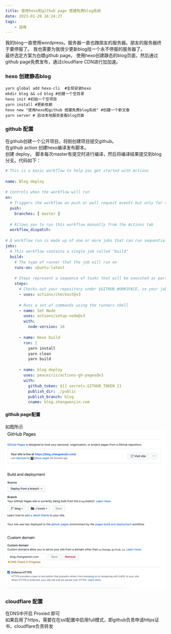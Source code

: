 ```yaml
---
title: 使用hexo和github page 搭建免费blog系统
date: 2023-01-20 16:24:27
tags:
    - 运维
---
```


我的blog一直使用wordpress。服务器一直也蹭朋友的服务器。朋友的服务器终于要停服了。 我也需要为我很少更新blog找一个永不停服的服务器了。  
最终选定方案为白嫖github page。 使用hexo创建静态的blog页面，然后通过github page免费发布，通过cloudflare CDN进行加加速。  
### hexo 创建静态blog
```shell
yarn global add hexo-cli  #全局安装hexo
mkdir blog && cd blog #创建一个空目录
hexo init #初始一个空项目
yarn install #更新依赖
hexo new "使用hexo和github 搭建免费blog系统" #创建一个新文章
yarn server # 启动本地服务查看blog页面
```
### github 配置
在github创建一个公开项目。将刚创建项目提交github。  
在github action 创建hexo编译发布脚本。  
创建 deploy， 脚本每次master有提交时进行编译，然后将编译结果提交到blog分支。代码如下：
```yml
# This is a basic workflow to help you get started with Actions

name: Blog deploy

# Controls when the workflow will run
on:
  # Triggers the workflow on push or pull request events but only for the main branch
  push:
    branches: [ master ]

  # Allows you to run this workflow manually from the Actions tab
  workflow_dispatch:

# A workflow run is made up of one or more jobs that can run sequentially or in parallel
jobs:
  # This workflow contains a single job called "build"
  build:
    # The type of runner that the job will run on
    runs-on: ubuntu-latest

    # Steps represent a sequence of tasks that will be executed as part of the job
    steps:
      # Checks-out your repository under $GITHUB_WORKSPACE, so your job can access it
      - uses: actions/checkout@v3

      # Runs a set of commands using the runners shell
      - name: Set Node
        uses: actions/setup-node@v3
        with:
          node-version: 16

      - name: Hexo build
        run: |
          yarn install
          yarn clean
          yarn build

      - name: blog deploy
        uses: peaceiris/actions-gh-pages@v3
        with:
          github_token: ${{ secrets.GITHUB_TOKEN }}
          publish_dir: ./public
          publish_branch: blog
          cname: blog.zhangwenjin.com
```
#### github page配置
如图所示
![img](/images/github_page_setting.png)

### cloudflare 配置
在DNS中开启 Proxied 即可  
如果启用了https，需要在在ssl配置中启用full模式，即github负责申请https证书，cloudflare负责转发